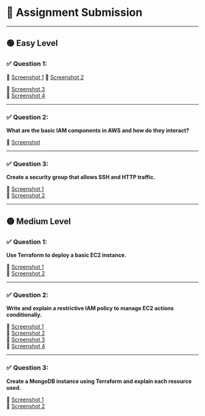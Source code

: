 # 📘 Assignment Submission

---

## 🟢 Easy Level

### ✅ Question 1:


📎 [Screenshot 1](https://github.com/mayurminfy1/Db-assigment/blob/main/Easy/Easy(1).png?raw=true)
📎 [Screenshot 2](https://github.com/mayurminfy1/Db-assigment/blob/main/Easy/easy(1.2).png?raw=true)

📎 [Screenshot 3](link3)  
📎 [Screenshot 4](link4)

---

### ✅ Question 2:
**What are the basic IAM components in AWS and how do they interact?**

📎 [Screenshot](link5)

---

### ✅ Question 3:
**Create a security group that allows SSH and HTTP traffic.**

📎 [Screenshot 1](link6)  
📎 [Screenshot 2](link7)

---

## 🟡 Medium Level

### ✅ Question 1:
**Use Terraform to deploy a basic EC2 instance.**

📎 [Screenshot 1](link8)  
📎 [Screenshot 2](link9)

---

### ✅ Question 2:
**Write and explain a restrictive IAM policy to manage EC2 actions conditionally.**

📎 [Screenshot 1](link10)  
📎 [Screenshot 2](link11)  
📎 [Screenshot 3](link12)  
📎 [Screenshot 4](link13)

---

### ✅ Question 3:
**Create a MongoDB instance using Terraform and explain each resource used.**

📎 [Screenshot 1](link14)  
📎 [Screenshot 2](link15)

